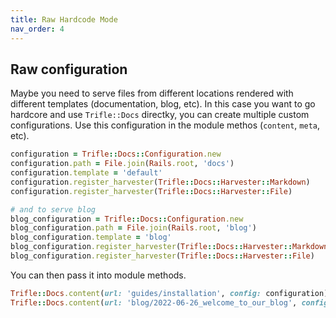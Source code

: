 ```yaml
---
title: Raw Hardcode Mode
nav_order: 4
---
```


## Raw configuration

Maybe you need to serve files from different locations rendered with different templates (documentation, blog, etc). In this case you want to go hardcore and use `Trifle::Docs` directky, you can create multiple custom configurations. Use this configuration in the module methos (`content`, `meta`, etc).

```ruby
configuration = Trifle::Docs::Configuration.new
configuration.path = File.join(Rails.root, 'docs')
configuration.template = 'default'
configuration.register_harvester(Trifle::Docs::Harvester::Markdown)
configuration.register_harvester(Trifle::Docs::Harvester::File)

# and to serve blog
blog_configuration = Trifle::Docs::Configuration.new
blog_configuration.path = File.join(Rails.root, 'blog')
blog_configuration.template = 'blog'
blog_configuration.register_harvester(Trifle::Docs::Harvester::Markdown)
blog_configuration.register_harvester(Trifle::Docs::Harvester::File)
```

You can then pass it into module methods.

```ruby
Trifle::Docs.content(url: 'guides/installation', config: configuration)
Trifle::Docs.content(url: 'blog/2022-06-26_welcome_to_our_blog', config: blog_configuration)
```
